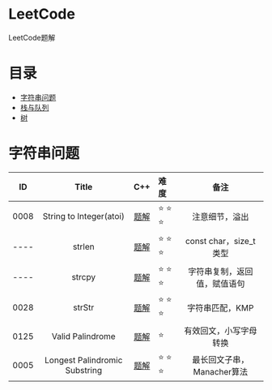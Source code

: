 # LeetCode
LeetCode题解

# 目录
- [字符串问题](#字符串问题)
- [栈与队列](#栈与队列)
- [树](#树)
  
# 字符串问题
| ID | Title                                  |           C++             |      难度       |          备注               |
|:--:|:--------------------------------------:|:-------------------------:|:---------------|:---------------------------:|
|0008|String to Integer(atoi)|[题解](https://github.com/ludandandan/LeetCode/blob/master/01String/8atoi.md)|:star: :star: :star:|注意细节，溢出|
|----|strlen|[题解](https://github.com/ludandandan/LeetCode/blob/master/01String/strlen.md)|:star: :star: :star:|const char，size_t类型|
|----|strcpy|[题解](https://github.com/ludandandan/LeetCode/blob/master/01String/strcpy.md)|:star: :star: :star:|字符串复制，返回值，赋值语句|
|0028|strStr|[题解](https://github.com/ludandandan/LeetCode/blob/master/01String/28strStr.md)|:star: :star: :star:|字符串匹配，KMP|
|0125|Valid Palindrome|[题解](https://github.com/ludandandan/LeetCode/blob/master/01String/125ValidPalindrome.md)|:star:|有效回文，小写字母转换|
|0005|Longest Palindromic Substring|[题解](https://github.com/ludandandan/LeetCode/blob/master/01String/5LongestPalindromicSubstring.md)|:star: :star: :star:|最长回文子串，Manacher算法|

